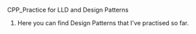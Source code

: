 CPP_Practice for LLD and Design Patterns

1. Here you can find Design Patterns that I've practised so far.
